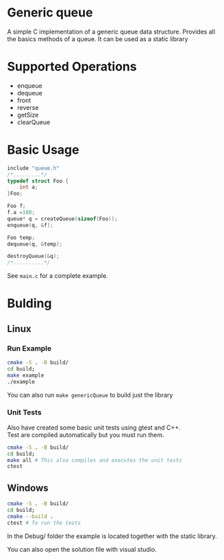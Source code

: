 # Generic queue

A simple C implementation of a generic queue data structure.
Provides all the basics methods of a queue.
It can be used as a static library  

# Supported Operations

* enqueue
* dequeue
* front
* reverse
* getSize
* clearQueue


# Basic Usage

```C
include "queue.h"
/*.........*/
typedef struct Foo {
	int a;
}Foo;

Foo f;
f.a =100;
queue* q = createQueue(sizeof(Foo));
enqueue(q, &f);

Foo temp;
dequeue(q, &temp);

destroyQueue(&q);
/*..........*/

```

See ```main.c``` for a complete example.

# Bulding
## Linux
### Run Example

```bash
cmake -S . -B build/
cd build;
make example
./example
```
  
You can also run ```make genericQueue``` to build just the library

### Unit Tests

Also have created some basic unit tests using gtest and C++.  
Test are compiled automatically but you must run them.

```bash
cmake -S . -B build/
cd build;
make all # This also compiles and executes the unit tests
ctest
```

## Windows
```bash
cmake -S . -B build/
cd build;
cmake --build .
ctest # To run the tests
```

In the Debug/ folder the example is located together with the static library.    

You can also open the solution file with visual studio.
